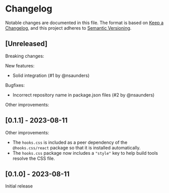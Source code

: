# Changelog

Notable changes are documented in this file. The format is based on [Keep a Changelog](https://keepachangelog.com/en/1.0.0/), and this project adheres to [Semantic Versioning](https://semver.org/spec/v2.0.0.html).

## [Unreleased]

Breaking changes:

New features:

- Solid integration (#1 by @nsaunders)

Bugfixes:

- Incorrect repository name in package.json files (#2 by @nsaunders)

Other improvements:

## [0.1.1] - 2023-08-11

Other improvements:

- The `hooks.css` is included as a peer dependency of the `@hooks.css/react` package so that it is installed automatically.
- The `hooks.css` package now includes a `"style"` key to help build tools resolve the CSS file.

## [0.1.0] - 2023-08-11

Initial release
